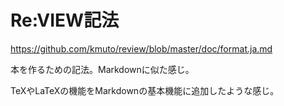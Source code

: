 # Re:VIEW記法

https://github.com/kmuto/review/blob/master/doc/format.ja.md

本を作るための記法。Markdownに似た感じ。

TeXやLaTeXの機能をMarkdownの基本機能に追加したような感じ。
